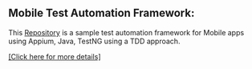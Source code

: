 ## Mobile Test Automation Framework:
  
<p> This <a href= "https://github.com/KaushD/AppiumMobileTest">Repository</a> is a sample test automation framework for Mobile apps using Appium, Java, TestNG using a TDD approach.</p>

<a href="https://docs.google.com/presentation/d/1sf0MenR9RGUSajwhqMyh2F9u5isD9UgC/edit?usp=drive_link&ouid=116985892271874217580&rtpof=true&sd=true)"> [Click here for more details]</a></p>
